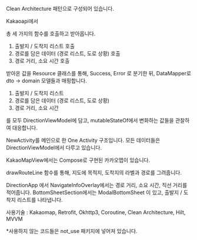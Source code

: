   
Clean Architecture 패턴으로 구성되어 있습니다.

Kakaoapi에서

총 세 가지의 함수를 호출하고 받아옵니다.

1. 출발지 / 도착지 리스트 호출
2. 경로를 담은 데이터 (경로 리스트, 도로 상황) 호출
3. 경로 거리, 소요 시간 호출

받아온 값을 Resource 클래스를 통해, Success, Error 로 분기한 뒤, DataMapper로 dto -> domain 모델들과 매핑합니다.

1. 출발지 / 도착지 리스트
2. 경로를 담은 데이터 (경로 리스트, 도로 상황)
3. 경로 거리, 소요 시간

를 모두 DirectionViewModel에 담고, mutableStateOf에서 변화하는 값들을 관찰하여 대응합니다.

NewActivity를 메인으로 한 One Activity 구조입니다.
모든 데이터들은 DirectionViewModel에서 다루고 있습니다.

KakaoMapView에서는 Compose로 구현된 카카오맵이 있습니다.

drawRouteLine 함수를 통해, 지도에 목적지, 도착지의 라벨과 경로를 그려줍니다.

DirectionApp 에서
NavigateInfoOverlay에서는 경로 거리, 소요 시간, 직선 거리를 적어줍니다.
BottomSheetSection에서는 ModalBottomSheet 이 있고, 출발지 / 도착지 리스트를 나타냅니다.

사용기술 : Kakaomap, Retrofit, Okhttp3, Coroutine, Clean Architecture, Hilt, MVVM

*사용하지 않는 코드들은 not_use 패키지에 넣어져 있습니다.

